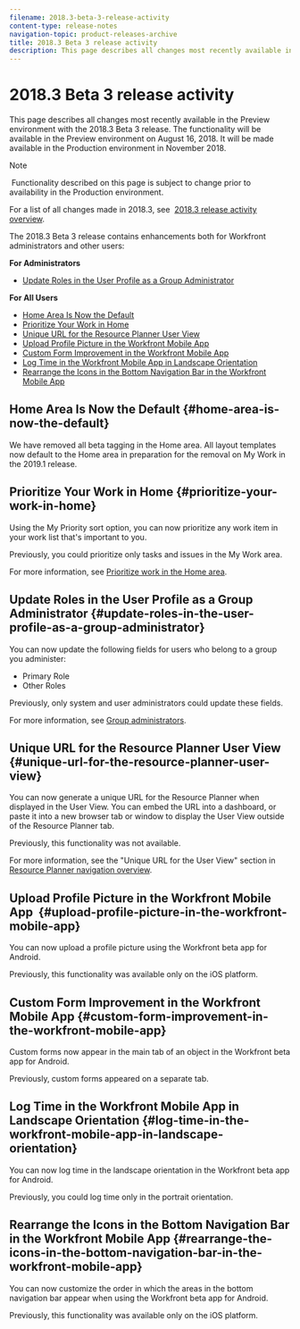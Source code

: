 ```yaml
---
filename: 2018.3-beta-3-release-activity
content-type: release-notes
navigation-topic: product-releases-archive
title: 2018.3 Beta 3 release activity
description: This page describes all changes most recently available in the Preview environment with the 2018.3 Beta 3 release. The functionality will be available in the Preview environment on August 16, 2018. It will be made available in the Production environment in November 2018.
---
```


# 2018.3 Beta 3 release activity

This page describes all changes most recently available in the Preview environment with the 2018.3 Beta 3 release.&nbsp;The functionality will be available in the Preview environment on August 16, 2018. It will be made available in&nbsp;the Production environment in November 2018.

>[!NOTE]
>
>&nbsp;Functionality described on this page is subject to change prior to availability in the Production environment.

For a list of all changes made in 2018.3, see&nbsp; [2018.3 release activity overview](../../../../product-announcements/product-releases/quarterly-release-archive/2018.3-release-activity/2018.3-release-activity-overview.md).

The 2018.3 Beta 3 release contains&nbsp;enhancements both for Workfront administrators and other users:

**For Administrators**

* [Update Roles in the User Profile as a Group Administrator](#update-roles-in-the-user-profile-as-a-group-administrator)

**For All Users**

* [Home Area Is Now the Default](#home-area-is-now-the-default) 
* [Prioritize Your Work in Home](#prioritize-your-work-in-home) 
* [Unique URL for the Resource Planner User View](#unique-url-for-the-resource-planner-user-view) 
* [Upload Profile Picture in the Workfront Mobile App](#upload-profile-picture-in-the-workfront-mobile-app)&nbsp;
* [Custom Form Improvement in the Workfront Mobile App](#custom-form-improvement-in-the-workfront-mobile-app) 
* [Log Time in the Workfront Mobile App in Landscape Orientation](#log-time-in-the-workfront-mobile-app-in-landscape-orientation) 
* [Rearrange the Icons in the Bottom Navigation Bar in the Workfront Mobile App](#rearrange-the-icons-in-the-bottom-navigation-bar-in-the-workfront-mobile-app)

## Home Area Is Now the Default {#home-area-is-now-the-default}

We have removed all beta tagging in the Home area. All layout templates now default to the Home area in preparation for the removal on My Work in the 2019.1 release.

## Prioritize Your Work in Home {#prioritize-your-work-in-home}

Using the My Priority sort option, you can now prioritize any work item in your work list that's important to you.

Previously, you could prioritize only tasks and issues in the My Work area.

For more information, see [Prioritize work in the Home area](../../../../workfront-basics/using-home/using-the-home-area/prioritize-work-in-home.md).

## Update Roles in the User Profile as a Group Administrator {#update-roles-in-the-user-profile-as-a-group-administrator}

You can now update the following fields for users who belong to a group you administer:

* Primary Role
* Other Roles

Previously, only system and user administrators could update these fields.&nbsp;

For more information, see [Group administrators](../../../../administration-and-setup/manage-groups/group-roles/group-administrators.md).

## Unique URL for the Resource Planner User View {#unique-url-for-the-resource-planner-user-view}

You can now generate a unique URL for the Resource Planner&nbsp;when displayed in the User View. You can embed the URL into a dashboard, or paste it into a new browser tab or window to display the User View outside of the Resource Planner tab.

Previously, this functionality was not available.

For more information, see the "Unique URL for the User View" section in [Resource Planner navigation overview](../../../../resource-mgmt/resource-planning/resource-planner-navigation.md).

## Upload Profile Picture in the Workfront Mobile App&nbsp; {#upload-profile-picture-in-the-workfront-mobile-app}

You can now upload a profile picture using the Workfront beta app for Android.

Previously, this functionality was available only on the iOS platform.&nbsp;

<!--
<p data-mc-conditions="QuicksilverOrClassic.Draft mode">For more information, see .</p>
-->

## Custom Form Improvement in the Workfront Mobile App {#custom-form-improvement-in-the-workfront-mobile-app}

Custom forms now appear in the main tab of an object in the Workfront beta app for Android.

Previously,&nbsp;custom forms appeared on a separate tab.

<!--
<p data-mc-conditions="QuicksilverOrClassic.Draft mode">For more information, see the "Editing Custom Forms" section in .</p>
-->

## Log Time in the Workfront Mobile App in Landscape Orientation {#log-time-in-the-workfront-mobile-app-in-landscape-orientation}

You can now log time in the landscape orientation in the Workfront beta app for Android.

Previously, you could log time only in the portrait orientation.

<!--
<p data-mc-conditions="QuicksilverOrClassic.Draft mode">For more information, see </p>
-->

## Rearrange the Icons in the Bottom Navigation Bar in the Workfront Mobile App {#rearrange-the-icons-in-the-bottom-navigation-bar-in-the-workfront-mobile-app}

You can now customize the order in which the areas in the bottom navigation bar appear when using the Workfront beta app for Android.

Previously, this functionality was available only on the iOS platform.

<!--
<p data-mc-conditions="QuicksilverOrClassic.Draft mode">For more information, see .</p>
-->
